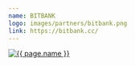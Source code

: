 ```yaml
---
name: BITBANK
logo: images/partners/bitbank.png
link: https://bitbank.cc/
---
```


<a target="_blank" class="sixteen wide mobile five wide tablet three wide computer column inverted partner-div" href="{{ page.link }}">
    <img src="{{ page.logo }}" alt="{{ page.name }}" class="ui large image">
</a>